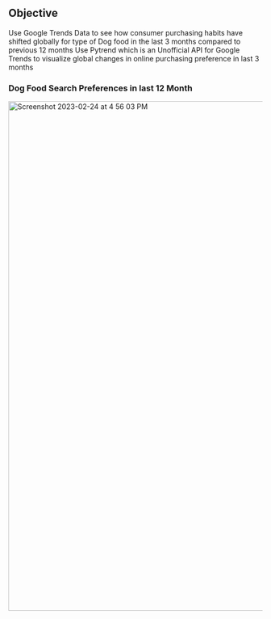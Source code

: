 ## Objective
Use Google Trends Data to see how consumer purchasing habits have shifted globally for type of Dog food in the last 3 months compared to previous 12 months
Use Pytrend which is an Unofficial API for Google Trends to visualize global changes in online purchasing preference in last 3 months

### Dog Food Search Preferences in last 12 Month

<img width="1009" alt="Screenshot 2023-02-24 at 4 56 03 PM" src="https://user-images.githubusercontent.com/80999165/221301087-aa27a795-e4d4-439c-8e13-979a4c84b8a6.png">

